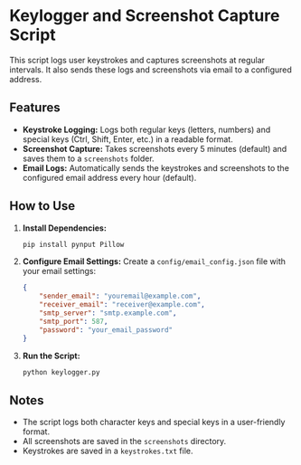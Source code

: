 # Keylogger and Screenshot Capture Script

This script logs user keystrokes and captures screenshots at regular intervals. It also sends these logs and screenshots via email to a configured address.

## Features
- **Keystroke Logging:** Logs both regular keys (letters, numbers) and special keys (Ctrl, Shift, Enter, etc.) in a readable format.
- **Screenshot Capture:** Takes screenshots every 5 minutes (default) and saves them to a `screenshots` folder.
- **Email Logs:** Automatically sends the keystrokes and screenshots to the configured email address every hour (default).

## How to Use

1. **Install Dependencies:**
    ```bash
    pip install pynput Pillow
    ```

2. **Configure Email Settings:**
    Create a `config/email_config.json` file with your email settings:
    ```json
    {
        "sender_email": "youremail@example.com",
        "receiver_email": "receiver@example.com",
        "smtp_server": "smtp.example.com",
        "smtp_port": 587,
        "password": "your_email_password"
    }
    ```

3. **Run the Script:**
    ```bash
    python keylogger.py
    ```

## Notes
- The script logs both character keys and special keys in a user-friendly format.
- All screenshots are saved in the `screenshots` directory.
- Keystrokes are saved in a `keystrokes.txt` file.
